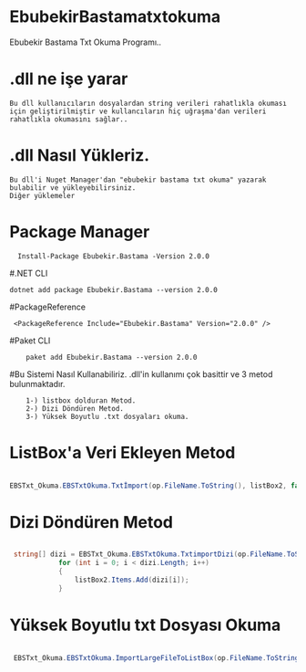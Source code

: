 # EbubekirBastamatxtokuma
 Ebubekir Bastama Txt Okuma Programı..
# .dll ne işe yarar
    Bu dll kullanıcıların dosyalardan string verileri rahatlıkla okuması için geliştirilmiştir ve kullancıların hiç uğraşma'dan verileri rahatlıkla okumasını sağlar..
# .dll Nasıl Yükleriz.
    Bu dll'i Nuget Manager'dan "ebubekir bastama txt okuma" yazarak bulabilir ve yükleyebilirsiniz.
    Diğer yüklemeler
    
# Package Manager
      Install-Package Ebubekir.Bastama -Version 2.0.0
      
#.NET CLI

    dotnet add package Ebubekir.Bastama --version 2.0.0
    
#PackageReference

     <PackageReference Include="Ebubekir.Bastama" Version="2.0.0" />
     
#Paket CLI

        paket add Ebubekir.Bastama --version 2.0.0
        
#Bu Sistemi Nasıl Kullanabiliriz.
         .dll'in kullanımı çok basittir ve 3 metod bulunmaktadır.
        
        1-) listbox dolduran Metod.
        2-) Dizi Döndüren Metod.
        3-) Yüksek Boyutlu .txt dosyaları okuma.
        
 # ListBox'a Veri Ekleyen Metod
 
   ```csharp
     
   EBSTxt_Okuma.EBSTxtOkuma.Txtİmport(op.FileName.ToString(), listBox2, false);
   
   ``` 

 # Dizi Döndüren Metod
   
```csharp

 string[] dizi = EBSTxt_Okuma.EBSTxtOkuma.TxtimportDizi(op.FileName.ToString(), false);
            for (int i = 0; i < dizi.Length; i++)
            {
                listBox2.Items.Add(dizi[i]);
            }
```
 # Yüksek Boyutlu txt Dosyası Okuma

   ```csharp
      
    EBSTxt_Okuma.EBSTxtOkuma.ImportLargeFileToListBox(op.FileName.ToString(),ListBox1, false);
    
   ``` 

